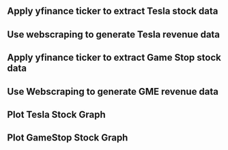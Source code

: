 ## Apply yfinance ticker to extract Tesla stock data

## Use webscraping to generate Tesla revenue data

## Apply yfinance ticker to extract Game Stop stock data

## Use Webscraping to generate GME revenue data

## Plot Tesla Stock Graph

## Plot GameStop Stock Graph